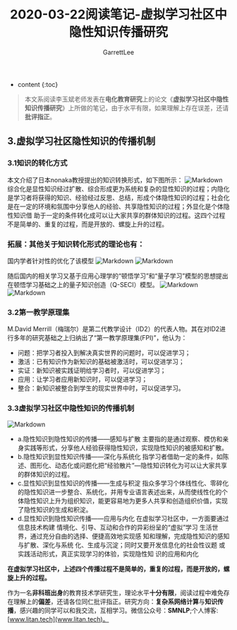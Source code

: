 ﻿---
layout: post
title:  "2020-03-22阅读笔记-虚拟学习社区中隐性知识传播研究"
categories: 阅读笔记
tags:  知识传播
author: GarrettLee
---

* content
{:toc}

>本文系阅读李玉斌老师发表在**电化教育研究**上的论文《**虚拟学习社区中隐性知识传播研究**》上所做的笔记，由于水平有限，如果理解上存在误差，还请**批评指正**。

## 3.虚拟学习社区隐性知识的传播机制
### 3.1知识的转化方式
本文介绍了日本nonaka教授提出的知识转换形式，如下图所示：
![Markdown](https://imgconvert.csdnimg.cn/aHR0cDovL2kxLmZ1aW1nLmNvbS83MTIwNzEvZWQ2MGU3ZmI5NWQxMGMzZi5wbmc?x-oss-process=image/format,png)
综合化是显性知识经过扩散、综合形成更为系统和复杂的显性知识的过程；内隐化是学习者将获得的知识、经验经过反思、总结，形成个体隐性知识的过程；社会化是在一定的环境和氛围中分享他人的经验、共享隐性知识的过程；外显化是个体隐性知识借 助于一定的条件转化成可以让大家共享的群体知识的过程。这四个过程不是简单的、重复的过程，而是开放的、螺旋上升的过程。
### 拓展：其他关于知识转化形式的理论也有：
国内学者针对性的优化了该模型
![Markdown](https://imgconvert.csdnimg.cn/aHR0cDovL2kxLmZ1aW1nLmNvbS83MTIwNzEvMjFiNjkwYWRkZmYwODQ4MS5wbmc?x-oss-process=image/format,png)
![Markdown](https://imgconvert.csdnimg.cn/aHR0cDovL2kxLmZ1aW1nLmNvbS83MTIwNzEvNTU5MWU1NDQ5NzE1NjEzZi5wbmc?x-oss-process=image/format,png)

随后国内的相关学习又基于应用心理学的“顿悟学习”和“量子学习”模型的思想提出在顿悟学习基础之上的量子知识创造（Q-SECI）模型。
![Markdown](https://imgconvert.csdnimg.cn/aHR0cDovL2kxLmZ1aW1nLmNvbS83MTIwNzEvNjZmOGIzMTQ3MzIwN2ZlNi5wbmc?x-oss-process=image/format,png)
![Markdown](https://imgconvert.csdnimg.cn/aHR0cDovL2kxLmZ1aW1nLmNvbS83MTIwNzEvMTc2OTgwYzNhYTc5ODhhOS5wbmc?x-oss-process=image/format,png)
### 3.2第一教学原理集
M.David Merrill（梅瑞尔）是第二代教学设计（ID2）的代表人物。其在对ID2进行多年的研究基础之上归纳出了“第一教学原理集(FPI)”，他认为：
- 问题：把学习者投入到解决真实世界的问题时，可以促进学习；
- 激活：已有知识作为新知识的基础被激活时，可以促进学习；
- 实证：新知识被实践证明给学习者时，可以促进学习；
- 应用：让学习者应用新知识时，可以促进学习；
-  整合：新知识被整合到学生的现实世界中时，可以促进学习。
### 3.3虚拟学习社区中隐性知识的传播机制
![Markdown](https://imgconvert.csdnimg.cn/aHR0cDovL2kxLmZ1aW1nLmNvbS83MTIwNzEvMWQxZGU4MmY1NzZkNWMyYy5wbmc?x-oss-process=image/format,png)
- a.隐性知识到隐性知识的传播——感知与扩散
主要指的是通过观察、模仿和亲身实践等形式，分享他人经验获得隐性知识，实现隐性知识的被感知和扩散。
- b.隐性知识到显性知识传播——深化与系统化
指学习者借助一定的条件，如陈述、图形化、动态化或问题化把“经验散片”—隐性知识转化为可以让大家共享的群体知识的过程。
- c.显性知识到显性知识的传播——生成与积淀
指众多学习个体线性化、零碎化的隐性知识进一步整合、系统化，并用专业语言表述出来，从而使线性化的个体隐性知识上升为组织知识，能更容易地为更多人共享和创造组织价值，实现了隐性知识的生成和积淀。
- d.显性知识到隐性知识传播——应用与内化
在虚拟学习社区中，一方面要通过信息技术构建 情境化、引导、互动和合作的异彩纷呈的“虚拟”学习 生活世界，通过充分自由的选择、便捷高效地实现感 知和理解，完成隐性知识的感知与扩散、深化与系统 化、生成与沉淀；同时又要开发信息化的社会性议题 或实践活动形式，真正实现学习的体验，实现隐性知 识的应用和内化

**在虚拟学习社区中，上述四个传播过程不是简单的，重复的过程，而是开放的，螺旋上升的过程。**

作为一名**非科班出身**的教育技术学研究生，理论水平**十分有限**，阅读过程中难免存在理解上的**偏差**，还请各位同仁批评指正。研究方向：**复杂系网络计算**与**知识传播**，感兴趣的同学可以和我交流，互相学习。微信公众号：**SMNLP**;个人博客:[www.litan.tech](www.litan.tech)。
